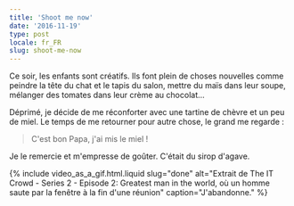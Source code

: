 ```yaml
---
title: 'Shoot me now'
date: '2016-11-19'
type: post
locale: fr_FR
slug: shoot-me-now
---
```


Ce soir, les enfants sont créatifs. Ils font plein de choses nouvelles comme peindre la tête du chat et le tapis du salon, mettre du maïs dans leur soupe, mélanger des tomates dans leur crème au chocolat…

<!-- more -->

Déprimé, je décide de me réconforter avec une tartine de chèvre et un peu de miel. Le temps de me retourner pour autre chose, le grand me regarde :

> C'est bon Papa, j'ai mis le miel !

Je le remercie et m'empresse de goûter. C'était du sirop d'agave.

{% include video_as_a_gif.html.liquid
slug="done"
alt="Extrait de The IT Crowd - Series 2 - Episode 2: Greatest man in the world, où un homme saute par la fenêtre à la fin d'une réunion"
caption="J'abandonne."
%}
